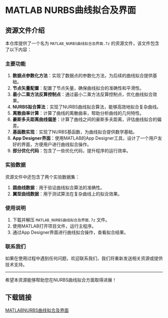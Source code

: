 # MATLAB NURBS曲线拟合及界面

## 资源文件介绍

本仓库提供了一个名为 `MATLAB_NURBS曲线拟合及界面.7z` 的资源文件，该文件包含了以下内容：

### 主要功能

1. **数据点参数化方法**：实现了数据点的参数化方法，为后续的曲线拟合提供基础。
2. **节点矢量配置**：配置了节点矢量，确保曲线拟合的准确性和平滑性。
3. **最小二乘方法反算控制点**：通过最小二乘方法反算控制点，优化曲线拟合效果。
4. **NURBS拟合算法**：实现了NURBS曲线拟合算法，能够高效地拟合复杂曲线。
5. **离散曲率计算**：计算了曲线的离散曲率，帮助分析曲线的几何特性。
6. **豪斯多夫距离曲线偏差**：计算了曲线之间的豪斯多夫距离，评估曲线拟合的偏差。
7. **基函数实现**：实现了NURBS基函数，为曲线拟合提供数学基础。
8. **App Designer界面**：使用MATLAB的App Designer工具，设计了一个用户友好的界面，方便用户进行曲线拟合操作。
9. **部分优化代码**：包含了一些优化代码，提升程序的运行效率。

### 实验数据

资源文件中还包含了两个实验数据集：
1. **圆曲线数据**：用于验证曲线拟合算法的准确性。
2. **翼型曲线数据**：用于测试算法在复杂曲线上的拟合效果。

### 使用说明

1. 下载并解压 `MATLAB_NURBS曲线拟合及界面.7z` 文件。
2. 使用MATLAB打开项目文件，运行主程序。
3. 通过App Designer界面进行曲线拟合操作，查看拟合结果。

### 联系我们

如果在使用过程中遇到任何问题，欢迎联系我们，我们将重新发送相关资源或提供技术支持。

---

希望本资源能够帮助您在NURBS曲线拟合方面取得进展！

## 下载链接

[MATLABNURBS曲线拟合及界面](https://pan.quark.cn/s/a9c290b11686)